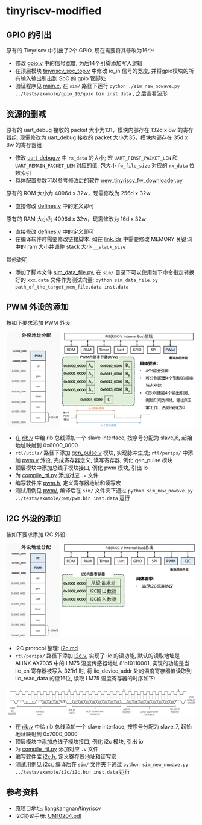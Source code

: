 # tinyriscv-modified

## GPIO 的引出
原有的 Tinyriscv 中引出了2个 GPIO, 现在需要将其修改为16个:
- 修改 [gpio.v](./rtl/perips/gpio.v) 中的信号宽度, 为后14个引脚添加写入逻辑
- 在顶层模块 [tinyriscv_soc_top.v](./rtl/soc/tinyriscv_soc_top.v) 中修改 io_in 信号的宽度, 并将gpio模块的所有输入输出引出到 SoC 的 gpio 管脚处
- 验证程序见 [main.c](./tests/example/gpio_16/main.c), 在 `sim/` 路径下运行 `python ./sim_new_nowave.py ../tests/example/gpio_16/gpio.bin inst.data` , 之后查看波形

## 资源的删减
原有的 uart_debug 接收的 packet 大小为131，模块内部存在 132d x 8w 的寄存器组. 现需修改为 uart_debug 接收的 packet 大小为35，模块内部存在 35d x 8w 的寄存器组
- 修改 [uart_debug.v](./rtl/debug/uart_debug.v) 中 `rx_data` 的大小; 宏 `UART_FIRST_PACKET_LEN` 和 `UART_REMAIN_PACKET_LEN` 对应的值; 包大小 `fw_file_size` 对应的 `rx_data` 位数索引
- 具体配置参数可以参考修改后的软件 [new_tinyriscv_fw_downloader.py](./tools/new_tinyriscv_fw_downloader.py)

原有的 ROM 大小为 4096d x 32w，现需修改为 256d x 32w
- 直接修改 [defines.v](./rtl/core/defines.v) 中的定义即可

原有的 RAM 大小为 4096d x 32w，现需修改为 16d x 32w
- 直接修改 [defines.v](./rtl/core/defines.v) 中的定义即可
- 在编译软件时需要修改链接脚本. 如在 [link.lds](./tests/example/link.lds) 中需要修改 MEMORY 关键词中的 ram 大小并调整 stack 大小 `__stack_size`

其他说明
- 添加了脚本文件 [sim_data_file.py](./sim/sim_data_file.py), 在 `sim/` 目录下可以使用如下命令指定转换好的 `xxx.data` 文件作为测试向量: `python sim_data_file.py path_of_the_target_mem_file.data inst.data`

## PWM 外设的添加
按如下要求添加 PWM 外设:

<img src="./figs/pwm.png"  width="520" />

- 在 [rib.v](./rtl/core/rib.v) 中给 rib 总线添加一个 slave interface, 按序号分配为 slave_6, 起始地址映射到 0x6000_0000
- `rtl/utils/` 路径下添加 [gen_pulse.v](./rtl/utils/gen_pulse.v) 模块, 实现脉冲生成; `rtl/perips/` 中添加 [pwm.v](./rtl/perips/pwm.v) 外设, 完成寄存器定义, 读写寄存器, 例化 gen_pulse 模块
- 顶层模块中添加总线子模块接口, 例化 pwm 模块, 引出 io
- 为 [compile_rtl.py](./sim/compile_rtl.py) 添加对应 `.v` 文件
- 编写软件库 [pwm.h](./tests/example/include/pwm.h), 定义寄存器地址和读写宏
- 测试用例见 [pwm/](./tests/example/pwm/), 编译后在 `sim/` 文件夹下通过 `python sim_new_nowave.py ../tests/example/pwm/pwm.bin inst.data` 运行

## I2C 外设的添加
按如下要求添加 I2C 外设:

<img src="./figs/i2c.png"  width="520" />

- I2C protocol 整理: [i2c.md](./doc/i2c.md)
- `rtl/perips/` 路径下添加 [i2c.v](./rtl/perips/i2c.v), 实现了 iic 的读功能, 默认的读取地址是 ALINX AX7035 中的 LM75 温度传感器地址 8'b10110001, 实现的功能是当 iic_en 寄存器被写入 32'h1 时, 将 iic_device_addr 处的温度寄存器值读取到 iic_read_data 的低16位, 读取 LM75 温度寄存器的时序如下:

<img src="./figs/lm75_timing.png"  width="600" />

- 在 [rib.v](./rtl/core/rib.v) 中给 rib 总线添加一个 slave interface, 按序号分配为 slave_7, 起始地址映射到 0x7000_0000
- 顶层模块中添加总线子模块接口, 例化 i2c 模块, 引出 io
- 为 [compile_rtl.py](./sim/compile_rtl.py) 添加对应 `.v` 文件
- 编写软件库 [i2c.h](./tests/example/include/i2c.h), 定义寄存器地址和读写宏
- 测试用例见 [i2c/](./tests/example/i2c/), 编译后在 `sim/` 文件夹下通过 `python sim_new_nowave.py ../tests/example/i2c/i2c.bin inst.data` 运行

## 参考资料
- 原项目地址: [liangkangnan/tinyriscv](https://gitee.com/liangkangnan/tinyriscv)
- I2C协议手册: [UM10204.pdf](https://www.nxp.com/docs/en/user-guide/UM10204.pdf)